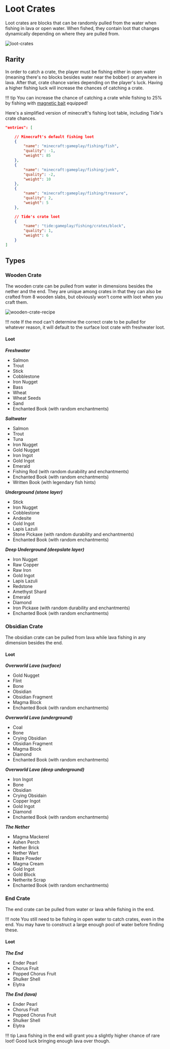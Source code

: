 # Loot Crates

Loot crates are blocks that can be randomly pulled from the water when fishing in lava or open water. When fished, they contain loot that changes dynamically depending on where they are pulled from.

![loot-crates](../assets/images/loot-crates.png)

## Rarity

In order to catch a crate, the player must be fishing either in open water (meaning there's no blocks besides water near the bobber) or anywhere in lava. After that, crate chance varies depending on the player's luck. Having a higher fishing luck will increase the chances of catching a crate.

!!! tip
    You can increase the chance of catching a crate while fishing to 25% by fishing with [magnetic bait](https://lightning-64.github.io/tide-wiki/items/bait-items/#magnetic-bait) equipped!

Here's a simplified version of minecraft's fishing loot table, including Tide's crate chances.

```json
"entries": [

    // Minecraft's default fishing loot
    {
        "name": "minecraft:gameplay/fishing/fish",
        "quality": -1,
        "weight": 85
    },
    {
        "name": "minecraft:gameplay/fishing/junk",
        "quality": -2,
        "weight": 10
    },
    {
        "name": "minecraft:gameplay/fishing/treasure",
        "quality": 2,
        "weight": 5
    },

    // Tide's crate loot
    {
        "name": "tide:gameplay/fishing/crates/block",
        "quality": 1,
        "weight": 6
    }
]
```

## Types

### Wooden Crate

The wooden crate can be pulled from water in dimensions besides the nether and the end. They are unique among crates in that they can also be crafted from 8 wooden slabs, but obviously won't come with loot when you craft them.

![wooden-crate-recipe](../assets/images/recipes/wooden-crate.png)

!!! note
    If the mod can't determine the correct crate to be pulled for whatever reason, it will default to the surface loot crate with freshwater loot.

#### Loot

**_Freshwater_**

- Salmon
- Trout
- Stick
- Cobblestone
- Iron Nugget
- Bass
- Wheat
- Wheat Seeds
- Sand
- Enchanted Book (with random enchantments)

**_Saltwater_**

- Salmon
- Trout
- Tuna
- Iron Nugget
- Gold Nugget
- Iron Ingot
- Gold Ingot
- Emerald
- Fishing Rod (with random durability and enchantments)
- Enchanted Book (with random enchantments)
- Written Book (with legendary fish hints)

**_Underground (stone layer)_**

- Stick
- Iron Nugget
- Cobblestone
- Andesite
- Gold Ingot
- Lapis Lazuli
- Stone Pickaxe (with random durability and enchantments)
- Enchanted Book (with random enchantments)

**_Deep Underground (deepslate layer)_**

- Iron Nugget
- Raw Copper
- Raw Iron
- Gold Ingot
- Lapis Lazuli
- Redstone
- Amethyst Shard
- Emerald
- Diamond
- Iron Pickaxe (with random durability and enchantments)
- Enchanted Book (with random enchantments)

### Obsidian Crate

The obsidian crate can be pulled from lava while lava fishing in any dimension besides the end.

#### Loot

**_Overworld Lava (surface)_**

- Gold Nugget
- Flint
- Bone
- Obsidian
- Obsidian Fragment
- Magma Block
- Enchanted Book (with random enchantments)

**_Overworld Lava (underground)_**

- Coal
- Bone
- Crying Obsidian
- Obsidian Fragment
- Magma Block
- Diamond
- Enchanted Book (with random enchantments)

**_Overworld Lava (deep underground)_**

- Iron Ingot
- Bone
- Obsidian
- Crying Obsidain
- Copper Ingot
- Gold Ingot
- Diamond
- Enchanted Book (with random enchantments)

**_The Nether_**

- Magma Mackerel
- Ashen Perch
- Nether Brick
- Nether Wart
- Blaze Powder
- Magma Cream
- Gold Ingot
- Gold Block
- Netherite Scrap
- Enchanted Book (with random enchantments)

### End Crate

The end crate can be pulled from water or lava while fishing in the end.

!!! note
    You still need to be fishing in open water to catch crates, even in the end. You may have to construct a large enough pool of water before finding these.

#### Loot

**_The End_**

- Ender Pearl
- Chorus Fruit
- Popped Chorus Fruit
- Shulker Shell
- Elytra

**_The End (lava)_**

- Ender Pearl
- Chorus Fruit
- Popped Chorus Fruit
- Shulker Shell
- Elytra

!!! tip
    Lava fishing in the end will grant you a slightly higher chance of rare loot! Good luck bringing enough lava over though.
